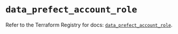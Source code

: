 # `data_prefect_account_role`

Refer to the Terraform Registry for docs: [`data_prefect_account_role`](https://registry.terraform.io/providers/prefecthq/prefect/2.89.0/docs/data-sources/account_role).
